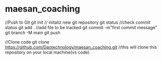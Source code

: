 # maesan_coaching

//Push to Git
git init  // initaliz new git repository
git status //check commit status
git add . //add file to be tracked
git commit -m"first commit message"
git branch -M main 
git push


//Clone code 
git clone https://github.com/Daotechnology/maesan_coaching.git      //this will clone this repository on your local machine(vs code)

